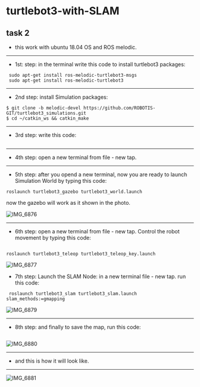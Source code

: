 # turtlebot3-with-SLAM
## task 2
- this work with ubuntu 18.04 OS and ROS melodic.

--- 

- 1st: step: in the terminal write this code to install turtlebot3 packages:

```sudo apt-get install ros-melodic-dynamixel-sdk
 sudo apt-get install ros-melodic-turtlebot3-msgs
 sudo apt-get install ros-melodic-turtlebot3 
 ```

---

- 2nd step: install Simulation packages:
```cd ~/catkin_ws/src/
$ git clone -b melodic-devel https://github.com/ROBOTIS-GIT/turtlebot3_simulations.git
$ cd ~/catkin_ws && catkin_make
```
---

- 3rd step: write this code:
``` source ~/catkin_ws/devel/setup.bash 
```

---
- 4th step: open a new terminal from file - new tap. 

---

- 5th step: after you opend a new terminal, now you are ready to launch Simulation World by typing this code: 

``` export TURTLEBOT3_MODEL=burger
roslaunch turtlebot3_gazebo turtlebot3_world.launch 
```
now the gazebo will work as it shown in the photo.

![IMG_6876](https://user-images.githubusercontent.com/85639068/127822641-2ec40fd2-fa49-4591-b917-7dda6c02b3ab.jpg)

---
- 6th step: open a new terminal from file - new tap. Control the robot movement by typing this code:
``` export TURTLEBOT3_MODEL=waffle_pi

roslaunch turtlebot3_teleop turtlebot3_teleop_key.launch
```
![IMG_6877](https://user-images.githubusercontent.com/85639068/127823178-5c49cc51-cb14-4c51-9c91-901887105f23.jpg)

- 7th step: Launch the SLAM Node: in a new terminal file - new tap. run this code:
``` export TURTLEBOT3_MODEL=burger
 roslaunch turtlebot3_slam turtlebot3_slam.launch slam_methods:=gmapping 
```
![IMG_6879](https://user-images.githubusercontent.com/85639068/127823740-010bffa2-179e-46b8-91ab-5fbb463d84ed.jpg)

---
- 8th step: and finally to save the map, run this code: 
``` rosrun map_server map_saver -f ~/map
```
![IMG_6880](https://user-images.githubusercontent.com/85639068/127824221-efa94ac5-698d-4bcb-9224-a91ec10df713.jpg)

---

- and this is how it will look like.


---

![IMG_6881](https://user-images.githubusercontent.com/85639068/127824373-353134f3-1e8b-4680-bc41-371f403c270a.jpg)
 




